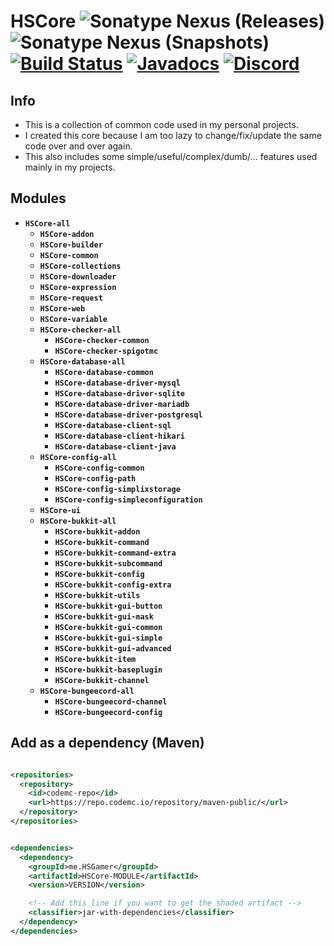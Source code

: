 # HSCore ![Sonatype Nexus (Releases)](https://img.shields.io/nexus/r/me.HSGamer/HSCore?color=green&label=release&nexusVersion=3&server=https%3A%2F%2Frepo.codemc.io) ![Sonatype Nexus (Snapshots)](https://img.shields.io/nexus/s/me.HSGamer/HSCore?color=green&label=snapshot&server=https%3A%2F%2Frepo.codemc.io) [![Build Status](https://ci.codemc.io/job/HSGamer/job/HSCore/badge/icon)](https://ci.codemc.io/job/HSGamer/job/HSCore/) [![Javadocs](https://img.shields.io/badge/javadocs-link-green)](https://hsgamer.github.io/HSCore/) [![Discord](https://img.shields.io/discord/660795353037144064)](https://discord.gg/9m4GdFD)

## Info

* This is a collection of common code used in my personal projects.
* I created this core because I am too lazy to change/fix/update the same code over and over again.
* This also includes some simple/useful/complex/dumb/... features used mainly in my projects.

## Modules

* **`HSCore-all`**
  * **`HSCore-addon`**
  * **`HSCore-builder`**
  * **`HSCore-common`**
  * **`HSCore-collections`**
  * **`HSCore-downloader`**
  * **`HSCore-expression`**
  * **`HSCore-request`**
  * **`HSCore-web`**
  * **`HSCore-variable`**
  * **`HSCore-checker-all`**
    * **`HSCore-checker-common`**
    * **`HSCore-checker-spigotmc`**
  * **`HSCore-database-all`**
    * **`HSCore-database-common`**
    * **`HSCore-database-driver-mysql`**
    * **`HSCore-database-driver-sqlite`**
    * **`HSCore-database-driver-mariadb`**
    * **`HSCore-database-driver-postgresql`**
    * **`HSCore-database-client-sql`**
    * **`HSCore-database-client-hikari`**
    * **`HSCore-database-client-java`**
  * **`HSCore-config-all`**
    * **`HSCore-config-common`**
    * **`HSCore-config-path`**
    * **`HSCore-config-simplixstorage`**
    * **`HSCore-config-simpleconfiguration`**
  * **`HSCore-ui`**
  * **`HSCore-bukkit-all`**
    * **`HSCore-bukkit-addon`**
    * **`HSCore-bukkit-command`**
    * **`HSCore-bukkit-command-extra`**
    * **`HSCore-bukkit-subcommand`**
    * **`HSCore-bukkit-config`**
    * **`HSCore-bukkit-config-extra`**
    * **`HSCore-bukkit-utils`**
    * **`HSCore-bukkit-gui-button`**
    * **`HSCore-bukkit-gui-mask`**
    * **`HSCore-bukkit-gui-common`**
    * **`HSCore-bukkit-gui-simple`**
    * **`HSCore-bukkit-gui-advanced`**
    * **`HSCore-bukkit-item`**
    * **`HSCore-bukkit-baseplugin`**
    * **`HSCore-bukkit-channel`**
  * **`HSCore-bungeecord-all`**
    * **`HSCore-bungeecord-channel`**
    * **`HSCore-bungeecord-config`**

## Add as a dependency (Maven)

```xml

<repositories>
  <repository>
    <id>codemc-repo</id>
    <url>https://repo.codemc.io/repository/maven-public/</url>
  </repository>
</repositories>
```

```xml

<dependencies>
  <dependency>
    <groupId>me.HSGamer</groupId>
    <artifactId>HSCore-MODULE</artifactId>
    <version>VERSION</version>

    <!-- Add this line if you want to get the shaded artifact -->
    <classifier>jar-with-dependencies</classifier>
  </dependency>
</dependencies>
```
